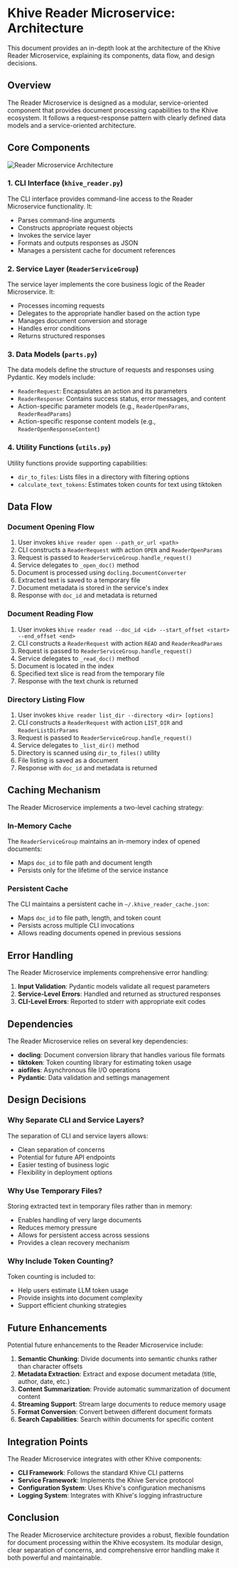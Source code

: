 # Khive Reader Microservice: Architecture

This document provides an in-depth look at the architecture of the Khive Reader Microservice, explaining its components, data flow, and design decisions.

## Overview

The Reader Microservice is designed as a modular, service-oriented component that provides document processing capabilities to the Khive ecosystem. It follows a request-response pattern with clearly defined data models and a service-oriented architecture.

## Core Components

![Reader Microservice Architecture](../assets/reader_architecture.png)

### 1. CLI Interface (`khive_reader.py`)

The CLI interface provides command-line access to the Reader Microservice functionality. It:
- Parses command-line arguments
- Constructs appropriate request objects
- Invokes the service layer
- Formats and outputs responses as JSON
- Manages a persistent cache for document references

### 2. Service Layer (`ReaderServiceGroup`)

The service layer implements the core business logic of the Reader Microservice. It:
- Processes incoming requests
- Delegates to the appropriate handler based on the action type
- Manages document conversion and storage
- Handles error conditions
- Returns structured responses

### 3. Data Models (`parts.py`)

The data models define the structure of requests and responses using Pydantic. Key models include:
- `ReaderRequest`: Encapsulates an action and its parameters
- `ReaderResponse`: Contains success status, error messages, and content
- Action-specific parameter models (e.g., `ReaderOpenParams`, `ReaderReadParams`)
- Action-specific response content models (e.g., `ReaderOpenResponseContent`)

### 4. Utility Functions (`utils.py`)

Utility functions provide supporting capabilities:
- `dir_to_files`: Lists files in a directory with filtering options
- `calculate_text_tokens`: Estimates token counts for text using tiktoken

## Data Flow

### Document Opening Flow

1. User invokes `khive reader open --path_or_url <path>`
2. CLI constructs a `ReaderRequest` with action `OPEN` and `ReaderOpenParams`
3. Request is passed to `ReaderServiceGroup.handle_request()`
4. Service delegates to `_open_doc()` method
5. Document is processed using `docling.DocumentConverter`
6. Extracted text is saved to a temporary file
7. Document metadata is stored in the service's index
8. Response with `doc_id` and metadata is returned

### Document Reading Flow

1. User invokes `khive reader read --doc_id <id> --start_offset <start> --end_offset <end>`
2. CLI constructs a `ReaderRequest` with action `READ` and `ReaderReadParams`
3. Request is passed to `ReaderServiceGroup.handle_request()`
4. Service delegates to `_read_doc()` method
5. Document is located in the index
6. Specified text slice is read from the temporary file
7. Response with the text chunk is returned

### Directory Listing Flow

1. User invokes `khive reader list_dir --directory <dir> [options]`
2. CLI constructs a `ReaderRequest` with action `LIST_DIR` and `ReaderListDirParams`
3. Request is passed to `ReaderServiceGroup.handle_request()`
4. Service delegates to `_list_dir()` method
5. Directory is scanned using `dir_to_files()` utility
6. File listing is saved as a document
7. Response with `doc_id` and metadata is returned

## Caching Mechanism

The Reader Microservice implements a two-level caching strategy:

### In-Memory Cache

The `ReaderServiceGroup` maintains an in-memory index of opened documents:
- Maps `doc_id` to file path and document length
- Persists only for the lifetime of the service instance

### Persistent Cache

The CLI maintains a persistent cache in `~/.khive_reader_cache.json`:
- Maps `doc_id` to file path, length, and token count
- Persists across multiple CLI invocations
- Allows reading documents opened in previous sessions

## Error Handling

The Reader Microservice implements comprehensive error handling:

1. **Input Validation**: Pydantic models validate all request parameters
2. **Service-Level Errors**: Handled and returned as structured responses
3. **CLI-Level Errors**: Reported to stderr with appropriate exit codes

## Dependencies

The Reader Microservice relies on several key dependencies:

- **docling**: Document conversion library that handles various file formats
- **tiktoken**: Token counting library for estimating token usage
- **aiofiles**: Asynchronous file I/O operations
- **Pydantic**: Data validation and settings management

## Design Decisions

### Why Separate CLI and Service Layers?

The separation of CLI and service layers allows:
- Clean separation of concerns
- Potential for future API endpoints
- Easier testing of business logic
- Flexibility in deployment options

### Why Use Temporary Files?

Storing extracted text in temporary files rather than in memory:
- Enables handling of very large documents
- Reduces memory pressure
- Allows for persistent access across sessions
- Provides a clean recovery mechanism

### Why Include Token Counting?

Token counting is included to:
- Help users estimate LLM token usage
- Provide insights into document complexity
- Support efficient chunking strategies

## Future Enhancements

Potential future enhancements to the Reader Microservice include:

1. **Semantic Chunking**: Divide documents into semantic chunks rather than character offsets
2. **Metadata Extraction**: Extract and expose document metadata (title, author, date, etc.)
3. **Content Summarization**: Provide automatic summarization of document content
4. **Streaming Support**: Stream large documents to reduce memory usage
5. **Format Conversion**: Convert between different document formats
6. **Search Capabilities**: Search within documents for specific content

## Integration Points

The Reader Microservice integrates with other Khive components:

- **CLI Framework**: Follows the standard Khive CLI patterns
- **Service Framework**: Implements the Khive Service protocol
- **Configuration System**: Uses Khive's configuration mechanisms
- **Logging System**: Integrates with Khive's logging infrastructure

## Conclusion

The Reader Microservice architecture provides a robust, flexible foundation for document processing within the Khive ecosystem. Its modular design, clear separation of concerns, and comprehensive error handling make it both powerful and maintainable.